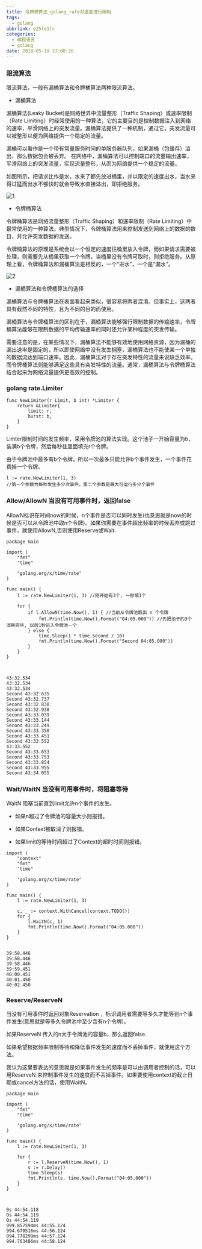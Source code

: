 ```yaml
---
title: 令牌桶算法_golang_rate对速度进行限制
tags:
  - golang
abbrlink: e25fe1fc
categories:
  - 编程语言
  - golang
date: 2018-05-19 17:00:26
---
```


### 限流算法

限流算法，一般有漏桶算法和令牌桶算法两种限流算法。

+ 漏桶算法

漏桶算法(Leaky Bucket)是网络世界中流量整形（Traffic Shaping）或速率限制（Rate Limiting）时经常使用的一种算法，它的主要目的是控制数据注入到网络的速率，平滑网络上的突发流量。漏桶算法提供了一种机制，通过它，突发流量可以被整形以便为网络提供一个稳定的流量。

漏桶可以看作是一个带有常量服务时间的单服务器队列，如果漏桶（包缓存）溢出，那么数据包会被丢弃。 在网络中，漏桶算法可以控制端口的流量输出速率，平滑网络上的突发流量，实现流量整形，从而为网络提供一个稳定的流量。

如图所示，把请求比作是水，水来了都先放进桶里，并以限定的速度出水，当水来得过猛而出水不够快时就会导致水直接溢出，即拒绝服务。

![1](令牌桶算法_golang_rate对速度进行限制/1.png)
<!-- more -->
+ 令牌桶算法

令牌桶算法是网络流量整形（Traffic Shaping）和速率限制（Rate Limiting）中最常使用的一种算法。典型情况下，令牌桶算法用来控制发送到网络上的数据的数目，并允许突发数据的发送。

令牌桶算法的原理是系统会以一个恒定的速度往桶里放入令牌，而如果请求需要被处理，则需要先从桶里获取一个令牌，当桶里没有令牌可取时，则拒绝服务。从原理上看，令牌桶算法和漏桶算法是相反的，一个“进水”，一个是“漏水”。

![2](令牌桶算法_golang_rate对速度进行限制/2.png)

+ 漏桶算法和令牌桶算法的选择

漏桶算法与令牌桶算法在表面看起来类似，很容易将两者混淆。但事实上，这两者具有截然不同的特性，且为不同的目的而使用。

漏桶算法与令牌桶算法的区别在于，漏桶算法能够强行限制数据的传输速率，令牌桶算法能够在限制数据的平均传输速率的同时还允许某种程度的突发传输。

需要注意的是，在某些情况下，漏桶算法不能够有效地使用网络资源，因为漏桶的漏出速率是固定的，所以即使网络中没有发生拥塞，漏桶算法也不能使某一个单独的数据流达到端口速率。因此，漏桶算法对于存在突发特性的流量来说缺乏效率。而令牌桶算法则能够满足这些具有突发特性的流量。通常，漏桶算法与令牌桶算法结合起来为网络流量提供更高效的控制。



### golang rate.Limiter

```
func NewLimiter(r Limit, b int) *Limiter {
	return &Limiter{
		limit: r,
		burst: b,
	}
}
```
Limter限制时间的发生频率，采用令牌池的算法实现。这个池子一开始容量为b，装满b个令牌，然后每秒往里面填充r个令牌。 

由于令牌池中最多有b个令牌，所以一次最多只能允许b个事件发生，一个事件花费掉一个令牌。


```
l := rate.NewLimiter(1, 3) 
//第一个参数为每秒发生多少次事件，第二个参数是最大可运行多少个事件
```


### Allow/AllowN 当没有可用事件时，返回false

AllowN标识在时间now的时候，n个事件是否可以同时发生(也意思就是now的时候是否可以从令牌池中取n个令牌)。如果你需要在事件超出频率的时候丢弃或跳过事件，就使用AllowN,否则使用Reserve或Wait.


```
package main

import (
	"fmt"
	"time"

	"golang.org/x/time/rate"
)

func main() {
	l := rate.NewLimiter(1, 3) //刚开始有3个, 一秒填1个

	for {
		if l.AllowN(time.Now(), 1) { //当前从令牌池取出 n 个令牌
			fmt.Println(time.Now().Format("04:05.000")) //先把池子的3个消耗完毕, 以后1秒进入令牌池一个
		} else {
			time.Sleep(1 * time.Second / 10)
			fmt.Println(time.Now().Format("Second 04:05.000"))
		}
	}
}



43:32.534
43:32.534
43:32.534
Second 43:32.635
Second 43:32.737
Second 43:32.838
Second 43:32.938
Second 43:33.039
Second 43:33.144
Second 43:33.249
Second 43:33.350
Second 43:33.451
Second 43:33.552
43:33.552
Second 43:33.653
Second 43:33.753
Second 43:33.854
Second 43:33.955
Second 43:34.055
```



### Wait/WaitN 当没有可用事件时，将阻塞等待

WaitN 阻塞当前直到limit允许n个事件的发生。

 - 如果n超过了令牌池的容量大小则报错。

 - 如果Context被取消了则报错。

 - 如果limit的等待时间超过了Context的超时时间则报错。


```
import (
	"context"
	"fmt"
	"time"

	"golang.org/x/time/rate"
)

func main() {
	l := rate.NewLimiter(1, 3)

	c, _ := context.WithCancel(context.TODO())
	for {
		l.WaitN(c, 1)
		fmt.Println(time.Now().Format("04:05.000"))
	}
}


39:58.446
39:58.446
39:58.446
39:59.451
40:00.451
40:01.450
40:02.450
```




### Reserve/ReserveN

当没有可用事件时返回对象Reservation ，标识调用者需要等多久才能等到n个事件发生(意思就是等多久令牌池中至少含有n个令牌)。

如果ReserveN 传入的n大于令牌池的容量b，那么返回false.

如果希望根据频率限制等待和降低事件发生的速度而不丢掉事件，就使用这个方法。

我认为这里要表达的意思就是如果事件发生的频率是可以由调用者控制的话，可以用ReserveN 来控制事件发生的速度而不丢掉事件。如果要使用context的截止日期或cancel方法的话，使用WaitN。


```
package main

import (
	"fmt"
	"time"

	"golang.org/x/time/rate"
)

func main() {
	l := rate.NewLimiter(1, 3)

	for {
		r := l.ReserveN(time.Now(), 1)
		s := r.Delay()
		time.Sleep(s)
		fmt.Println(s, time.Now().Format("04:05.000"))
	}
}



0s 44:54.118
0s 44:54.119
0s 44:54.119
999.857594ms 44:55.124
994.670516ms 44:56.124
994.778299ms 44:57.124
994.763486ms 44:58.124
```
